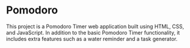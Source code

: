 # Pomodoro
This project is a Pomodoro Timer web application built using HTML, CSS, and JavaScript. In addition to the basic Pomodoro Timer functionality, it includes extra features such as a water reminder and a task generator.
